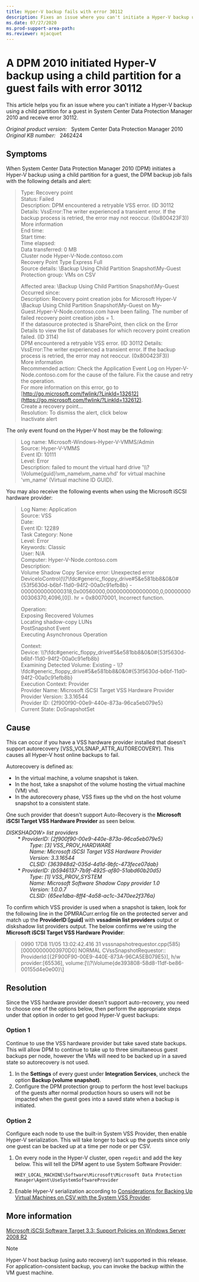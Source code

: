 ```yaml
---
title: Hyper-V backup fails with error 30112
description: Fixes an issue where you can't initiate a Hyper-V backup using a child partition for a guest and receive error 30112.
ms.date: 07/27/2020
ms.prod-support-area-path:
ms.reviewer: mjacquet
---
```

# A DPM 2010 initiated Hyper-V backup using a child partition for a guest fails with error 30112

This article helps you fix an issue where you can't initiate a Hyper-V backup using a child partition for a guest in System Center Data Protection Manager 2010 and receive error 30112.

_Original product version:_ &nbsp; System Center Data Protection Manager 2010  
_Original KB number:_ &nbsp; 2462424

## Symptoms

When System Center Data Protection Manager 2010 (DPM) initiates a Hyper-V backup using a child partition for a guest, the DPM backup job fails with the following details and alert:

> Type: Recovery point  
Status: Failed  
Description: DPM encountered a retryable VSS error. (ID 30112 Details: VssError:The writer experienced a transient error. If the backup process is retried, the error may not reoccur.  (0x800423F3))  
More information  
End time:  
Start time:  
Time elapsed:  
Data transferred: 0 MB  
Cluster node Hyper-V-Node.contoso.com  
Recovery Point Type Express Full  
Source details: \Backup Using Child Partition Snapshot\My-Guest  
Protection group: VMs on CSV
>
> Affected area: \Backup Using Child Partition Snapshot\My-Guest  
Occurred since:  
Description: Recovery point creation jobs for Microsoft Hyper-V \Backup Using Child Partition Snapshot\My-Guest on My-Guest.Hyper-V-Node.contoso.com
have been failing. The number of failed recovery point creation jobs = 1.  
If the datasource protected is SharePoint, then click on the Error Details to view the list of databases for which recovery point creation failed. (ID 3114)  
DPM encountered a retryable VSS error. (ID 30112 Details: VssError:The writer experienced a transient error. If the backup process is retried, the error may not reoccur. (0x800423F3))  
More information  
Recommended action: Check the Application Event Log on Hyper-V-Node.contoso.com for the cause of the failure. Fix the cause and retry the operation.  
For more information on this error, go to [http://go.microsoft.com/fwlink/?LinkId=132612](https://go.microsoft.com/fwlink/?LinkId=132612).  
Create a recovery point...  
Resolution: To dismiss the alert, click below  
Inactivate alert
>
The only event found on the Hyper-V host may be the following:

> Log name:  Microsoft-Windows-Hyper-V-VMMS/Admin  
Source:  Hyper-V-VMMS  
Event ID: 10111  
Level: Error  
Description:  failed to mount the virtual hard drive '\\\\?\Volume{guid}\vm_name\vm_name.vhd' for virtual machine 'vm_name' (Virtual machine ID GUID).

You may also receive the following events when using the Microsoft iSCSI hardware provider:

> Log Name:   Application  
Source: VSS  
Date:  
Event ID: 12289  
Task Category: None  
Level: Error  
Keywords: Classic  
User: N/A  
Computer: Hyper-V-Node.contoso.com  
Description:  
Volume Shadow Copy Service error: Unexpected error DeviceIoControl(\\\\?\fdc#generic_floppy_drive#5&e581bb8&0&0#{53f5630d-b6bf-11d0-94f2-00a0c91efb8b} - 0000000000000318,0x00560000,0000000000000000,0,0000000000306370,4096,[0]).  hr = 0x80070001, Incorrect function.  
>
> Operation:  
Exposing Recovered Volumes  
Locating shadow-copy LUNs  
PostSnapshot Event  
Executing Asynchronous Operation
>
> Context:  
Device: \\\\?\fdc#generic_floppy_drive#5&e581bb8&0&0#{53f5630d-b6bf-11d0-94f2-00a0c91efb8b}  
Examining Detected Volume: Existing - \\\\?\fdc#generic_floppy_drive#5&e581bb8&0&0#{53f5630d-b6bf-11d0-94f2-00a0c91efb8b}  
Execution Context: Provider  
Provider Name: Microsoft iSCSI Target VSS Hardware Provider  
Provider Version: 3.3.16544  
Provider ID: {2f900f90-00e9-440e-873a-96ca5eb079e5}  
Current State: DoSnapshotSet

## Cause

This can occur if you have a VSS hardware provider installed that doesn't support autorecovery [VSS_VOLSNAP_ATTR_AUTORECOVERY]. This causes all Hyper-V host online backups to fail.

Autorecovery is defined as:

- In the virtual machine, a volume snapshot is taken.
- In the host, take a snapshot of the volume hosting the virtual machine (VM) vhd.
- In the autorecovery phase, VSS fixes up the vhd on the host volume snapshot to a consistent state.

One such provider that doesn't support Auto-Recovery is the **Microsoft iSCSI Target VSS Hardware Provider** as seen below.

*DISKSHADOW> list providers*  
&nbsp;&nbsp;&nbsp;&nbsp;&nbsp;&nbsp;&nbsp; \* *ProviderID: {2f900f90-00e9-440e-873a-96ca5eb079e5}*  
&nbsp;&nbsp;&nbsp;&nbsp;&nbsp;&nbsp;&nbsp;&nbsp;&nbsp;&nbsp;&nbsp;&nbsp;&nbsp;&nbsp;&nbsp; *Type: [3] VSS_PROV_HARDWARE*  
&nbsp;&nbsp;&nbsp;&nbsp;&nbsp;&nbsp;&nbsp;&nbsp;&nbsp;&nbsp;&nbsp;&nbsp;&nbsp;&nbsp;&nbsp; *Name: Microsoft iSCSI Target VSS Hardware Provider*  
&nbsp;&nbsp;&nbsp;&nbsp;&nbsp;&nbsp;&nbsp;&nbsp;&nbsp;&nbsp;&nbsp;&nbsp;&nbsp;&nbsp;&nbsp; *Version: 3.3.16544*  
&nbsp;&nbsp;&nbsp;&nbsp;&nbsp;&nbsp;&nbsp;&nbsp;&nbsp;&nbsp;&nbsp;&nbsp;&nbsp;&nbsp;&nbsp; *CLSID: {363948d2-035d-4d1d-9bfc-473fece07dab}*  
&nbsp;&nbsp;&nbsp;&nbsp;&nbsp;&nbsp;&nbsp; \* *ProviderID: {b5946137-7b9f-4925-af80-51abd60b20d5}*  
&nbsp;&nbsp;&nbsp;&nbsp;&nbsp;&nbsp;&nbsp;&nbsp;&nbsp;&nbsp;&nbsp;&nbsp;&nbsp;&nbsp;&nbsp; *Type: [1] VSS_PROV_SYSTEM*  
&nbsp;&nbsp;&nbsp;&nbsp;&nbsp;&nbsp;&nbsp;&nbsp;&nbsp;&nbsp;&nbsp;&nbsp;&nbsp;&nbsp;&nbsp; *Name: Microsoft Software Shadow Copy provider 1.0*  
&nbsp;&nbsp;&nbsp;&nbsp;&nbsp;&nbsp;&nbsp;&nbsp;&nbsp;&nbsp;&nbsp;&nbsp;&nbsp;&nbsp;&nbsp; *Version: 1.0.0.7*  
&nbsp;&nbsp;&nbsp;&nbsp;&nbsp;&nbsp;&nbsp;&nbsp;&nbsp;&nbsp;&nbsp;&nbsp;&nbsp;&nbsp;&nbsp; *CLSID: {65ee1dba-8ff4-4a58-ac1c-3470ee2f376a}*  

To confirm which VSS provider is used when a snapshot is taken, look for the following line in the DPMRACurr.errlog file on the protected server and match up the **ProviderID:[guid]** with **vssadmin list providers** output or diskshadow list providers output. The below confirms we're using the **Microsoft iSCSI Target VSS Hardware Provider**:

> 0990 17D8 11/05 13:02:42.416 31 vsssnapshotrequestor.cpp(585) [00000000003970D0] NORMAL CVssSnapshotRequestor:: ProviderId:[{2F900F90-00E9-440E-873A-96CA5EB079E5}], h/w provider:[65536], volume:[\\\\?\Volume{de393808-58d8-11df-be86-00155d4e0e00}\\]

## Resolution

Since the VSS hardware provider doesn't support auto-recovery, you need to choose one of the options below, then perform the appropriate steps under that option in order to get good Hyper-V guest backups:

### Option 1

Continue to use the VSS hardware provider but take saved state backups. This will allow DPM to continue to take up to three simultaneous guest backups per node, however the VMs will need to be backed up in a saved state so autorecovery is not used.

1. In the **Settings** of every guest under **Integration Services**, uncheck the option **Backup (volume snapshot)**.
2. Configure the DPM protection group to perform the host level backups of the guests after normal production hours so users will not be impacted when the guest goes into a saved state when a backup is initiated.

### Option 2

Configure each node to use the built-in System VSS Provider, then enable Hyper-V serialization. This will take longer to back up the guests since only one guest can be backed up at a time per node or per CSV.

1. On every node in the Hyper-V cluster, open `regedit` and add the key below. This will tell the DPM agent to use System Software Provider:

   `HKEY_LOCAL_MACHINE\Software\Microsoft\Microsoft Data Protection Manager\Agent\UseSystemSoftwareProvider`

2. Enable Hyper-V serialization according to [Considerations for Backing Up Virtual Machines on CSV with the System VSS Provider](/previous-versions/system-center/data-protection-manager-2010/ff634192(v=technet.10)?redirectedfrom=MSDN).

## More information

[Microsoft iSCSI Software Target 3.3: Support Policies on Windows Server 2008 R2](/previous-versions/windows/it-pro/windows-server-storage-solutions/gg983493(v=ws.10)?redirectedfrom=MSDN)

> [!NOTE]
> Hyper-V host backup (using auto recovery) isn't supported in this release. For application-consistent backup, you can invoke the backup within the VM guest machine.
